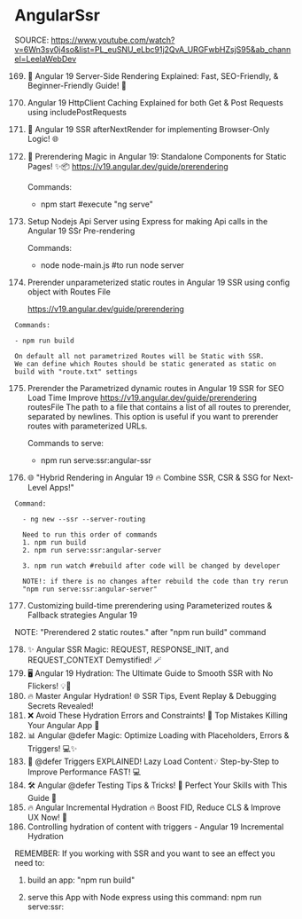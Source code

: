 # AngularSsr

SOURCE: https://www.youtube.com/watch?v=6Wn3sy0j4so&list=PL_euSNU_eLbc91j2QvA_URGFwbHZsjS95&ab_channel=LeelaWebDev

169. 🌟 Angular 19 Server-Side Rendering Explained: Fast, SEO-Friendly, & Beginner-Friendly Guide! 🚀
170. Angular 19 HttpClient Caching Explained for both Get & Post Requests using includePostRequests
171. 🚀 Angular 19 SSR afterNextRender for implementing Browser-Only Logic! 🌐
172. 🎯 Prerendering Magic in Angular 19: Standalone Components for Static Pages! ✨📦
     https://v19.angular.dev/guide/prerendering

     Commands:

     - npm start #execute "ng serve"

173. Setup Nodejs Api Server using Express for making Api calls in the Angular 19 SSr Pre-rendering

     Commands:

     - node node-main.js #to run node server

174. Prerender unparameterized static routes in Angular 19 SSR using config object with Routes File

     https://v19.angular.dev/guide/prerendering


    Commands:

    - npm run build

    On default all not parametrized Routes will be Static with SSR.
    We can define which Routes should be static generated as static on build with "route.txt" settings

175. Prerender the Parametrized dynamic routes in Angular 19 SSR for SEO Load Time Improve
     https://v19.angular.dev/guide/prerendering
     routesFile The path to a file that contains a list of all routes to prerender, separated by newlines. This option is useful if you want to prerender routes with parameterized URLs.

     Commands to serve:

     - npm run serve:ssr:angular-ssr

176. 🌐 "Hybrid Rendering in Angular 19 🔥 Combine SSR, CSR & SSG for Next-Level Apps!"


    Command:

      - ng new --ssr --server-routing

      Need to run this order of commands
      1. npm run build
      2. npm run serve:ssr:angular-server

      3. npm run watch #rebuild after code will be changed by developer

      NOTE!: if there is no changes after rebuild the code than try rerun
      "npm run serve:ssr:angular-server"

177. Customizing build-time prerendering using Parameterized routes & Fallback strategies Angular 19

NOTE: "Prerendered 2 static routes." after "npm run build" command

178. ✨ Angular SSR Magic: REQUEST, RESPONSE_INIT, and REQUEST_CONTEXT Demystified! 🪄
179. 🖥️ Angular 19 Hydration: The Ultimate Guide to Smooth SSR with No Flickers! 💡🚀
180. 🔥 Master Angular Hydration! 🌐 SSR Tips, Event Replay & Debugging Secrets Revealed!
181. ❌ Avoid These Hydration Errors and Constraints! 🛑 Top Mistakes Killing Your Angular App 🚨
182. 📊 Angular @defer Magic: Optimize Loading with Placeholders, Errors & Triggers! 💻✨
183. 🎯 @defer Triggers EXPLAINED! Lazy Load Content💡 Step-by-Step to Improve Performance FAST! 💻
184. 🛠️ Angular @defer Testing Tips & Tricks! 🎯 Perfect Your Skills with This Guide 🚀
185. 🔥 Angular Incremental Hydration 🔥 Boost FID, Reduce CLS & Improve UX Now! 🚀
186. Controlling hydration of content with triggers - Angular 19 Incremental Hydration

REMEMBER:
If you working with SSR and you want to see an effect you need to:

1. build an app:
   "npm run build"

2. serve this App with Node express using this command:
   npm run serve:ssr:<PROJECT-NAME>
